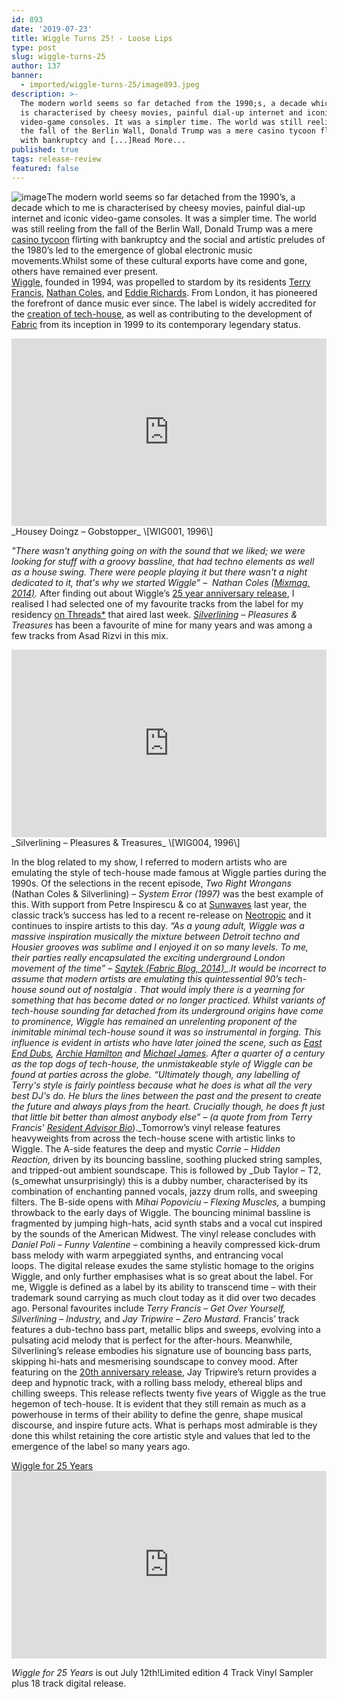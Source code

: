 ```yaml
---
id: 893
date: '2019-07-23'
title: Wiggle Turns 25! - Loose Lips
type: post
slug: wiggle-turns-25
author: 137
banner:
  - imported/wiggle-turns-25/image893.jpeg
description: >-
  The modern world seems so far detached from the 1990;s, a decade which to me
  is characterised by cheesy movies, painful dial-up internet and iconic
  video-game consoles. It was a simpler time. The world was still reeling from
  the fall of the Berlin Wall, Donald Trump was a mere casino tycoon flirting
  with bankruptcy and [...]Read More...
published: true
tags: release-review
featured: false
---
```

![image](../imported/wiggle-turns-25/image893.jpeg)The modern world seems so far detached from the 1990’s, a decade which to me is characterised by cheesy movies, painful dial-up internet and iconic video-game consoles. It was a simpler time. The world was still reeling from the fall of the Berlin Wall, Donald Trump was a mere [casino tycoon](https://www.nytimes.com/1992/12/12/business/company-news-trump-s-plaza-hotel-bankruptcy-plan-approved.html?mtrref=undefined&gwh=432EFA29DD59D4F8BA053C5AE56F0B14&gwt=pay) flirting with bankruptcy and the social and artistic preludes of the 1980’s led to the emergence of global electronic music movements.Whilst some of these cultural exports have come and gone, others have remained ever present.  
[Wiggle](https://www.facebook.com/wigglelondon/), founded in 1994, was propelled to stardom by its residents [Terry Francis](https://www.residentadvisor.net/dj/terryfrancis), [Nathan Coles](https://www.residentadvisor.net/dj/nathancoles), and [Eddie Richards](https://www.residentadvisor.net/dj/eddierichards). From London, it has pioneered the forefront of dance music ever since. The label is widely accredited for the [creation of tech-house](https://mixmag.net/read/wiggle-and-the-birth-of-tech-house-blog), as well as contributing to the development of [Fabric](https://www.fabriclondon.com/artist/view/terry-francis) from its inception in 1999 to its contemporary legendary status. 

<iframe width='100%' height='300' scrolling='no' frameborder='no' allow='autoplay' src='http://www.youtube.com/embed/fxhucjy57es?wmode=opaque'></iframe>_Housey Doingz – Gobstopper_ \[WIG001, 1996\]

_"There wasn't anything going on with the sound that we liked; we were looking for stuff with a groovy bassline, that had techno elements as well as a house swing. There were people playing it but there wasn't a night dedicated to it, that's why we started Wiggle” –  Nathan Coles_ [_(Mixmag, 2014)_](https://mixmag.net/read/wiggle-and-the-birth-of-tech-house-blog)_._ After finding out about Wiggle’s [25 year anniversary release](https://soundcloud.com/wiggle-london/sets/wiggle-for-25-years), I realised I had selected one of my favourite tracks from the label for my residency [on Threads\*](https://threadsradio.com/minimal-with-meaney-vol-1/) that aired last week. [_Silverlining_](https://www.facebook.com/silverlining.dubs/) _– Pleasures & Treasures_ has been a favourite of mine for many years and was among a few tracks from Asad Rizvi in this mix.

<iframe width='100%' height='300' scrolling='no' frameborder='no' allow='autoplay' src='http://www.youtube.com/embed/EfJ-hWCB9_Q?wmode=opaque'></iframe>_Silverlining – Pleasures & Treasures_ \[WIG004, 1996\]

In the blog related to my show, I referred to modern artists who are emulating the style of tech-house made famous at Wiggle parties during the 1990s. Of the selections in the recent episode, _Two Right Wrongans_ (Nathan Coles & Silverlining) – _System Error (1997)_ was the best example of this. With support from Petre Inspirescu & co at [Sunwaves](https://www.facebook.com/watch/?v=688133054911845) last year, the classic track’s success has led to a recent re-release on [Neotropic](https://www.phonicarecords.com/product/two-right-wrongans-system-error-pre-order-neotropiq/156177) and it continues to inspire artists to this day. _“As a young adult, Wiggle was a massive inspiration musically the mixture between Detroit techno and Housier grooves was sublime and I enjoyed it on so many levels. To me, their parties really encapsulated the exciting underground London movement of the time” –_ [_Saytek (Fabric Blog, 2014)_](https://www.fabriclondon.com/blog/view/wiggle-for-20-years-a-storied-history-of-wiggle)_._It would be incorrect to assume that modern artists are emulating this quintessential 90’s tech-house sound out of nostalgia . That would imply there is a yearning for something that has become dated or no longer practiced. Whilst variants of tech-house sounding far detached from its underground origins have come to prominence, Wiggle has remained an unrelenting proponent of the inimitable minimal tech-house sound it was so instrumental in forging. This influence is evident in artists who have later joined the scene, such as [East End Dubs](https://www.discogs.com/artist/3039433-East-End-Dubs), [Archie Hamilton](https://www.beatport.com/artist/archie-hamilton/124071) and [Michael James](https://www.beatport.com/artist/michael-james/109779). After a quarter of a century as the top dogs of tech-house, the unmistakeable style of Wiggle can be found at parties across the globe. _“Ultimately though, any labelling of Terry's style is fairly pointless because what he does is what all the very best DJ's do. He blurs the lines between the past and the present to create the future and always plays from the heart. Crucially though, he does ft just that little bit better than almost anybody else” – (a quote from from Terry Francis’_ [_Resident Advisor Bio_](https://www.residentadvisor.net/dj/terryfrancis/biography)_)._Tomorrow’s vinyl release features heavyweights from across the tech-house scene with artistic links to Wiggle. The A-side features the deep and mystic _Corrie – Hidden Reaction,_ driven by its bouncing bassline, soothing plucked string samples, and tripped-out ambient soundscape. This is followed by _Dub Taylor – T2, (s_omewhat unsurprisingly) this is a dubby number, characterised by its combination of enchanting panned vocals, jazzy drum rolls, and sweeping filters. The B-side opens with _Mihai Popoviciu – Flexing Muscles,_ a bumping throwback to the early days of Wiggle. The bouncing minimal bassline is fragmented by jumping high-hats, acid synth stabs and a vocal cut inspired by the sounds of the American Midwest. The vinyl release concludes with _Daniel Poli – Funny Valentine –_ combining a heavily compressed kick-drum bass melody with warm arpeggiated synths, and entrancing vocal loops. The digital release exudes the same stylistic homage to the origins Wiggle, and only further emphasises what is so great about the label. For me, Wiggle is defined as a label by its ability to transcend time – with their trademark sound carrying as much clout today as it did over two decades ago. Personal favourites include _Terry Francis – Get Over Yourself, Silverlining – Industry,_ and _Jay Tripwire – Zero Mustard._ Francis’ track features a dub-techno bass part, metallic blips and sweeps, evolving into a pulsating acid melody that is perfect for the after-hours. Meanwhile, Silverlining’s release embodies his signature use of bouncing bass parts, skipping hi-hats and mesmerising soundscape to convey mood. After featuring on the [20th anniversary release](http://www.fabriclondon.com/store/wiggle-for-20-years.html), Jay Tripwire’s return provides a deep and hypnotic track, with a rolling bass melody, ethereal blips and chilling sweeps. This release reflects twenty five years of Wiggle as the true hegemon of tech-house. It is evident that they still remain as much as a powerhouse in terms of their ability to define the genre, shape musical discourse, and inspire future acts. What is perhaps most admirable is they done this whilst retaining the core artistic style and values that led to the emergence of the label so many years ago. 

[Wiggle for 25 Years](https://soundcloud.com/wiggle-london/sets/wiggle-for-25-years)<iframe width='100%' height='300' scrolling='no' frameborder='no' allow='autoplay' src='https://w.soundcloud.com/player/?url=https%3A//api.soundcloud.com/playlists/807553104&color=%23ff5500&auto_play=false&hide_related=false&show_comments=true&show_user=true&show_reposts=false&show_teaser=true&visual=true'></iframe>

_Wiggle for 25 Years_ is out July 12th!Limited edition 4 Track Vinyl Sampler plus 18 track digital release.